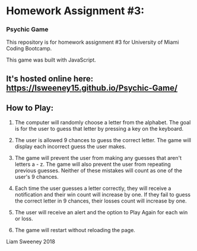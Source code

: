 # Homework Assignment #3:
### Psychic Game

This repository is for homework assignment #3 for University of Miami Coding Bootcamp. 

This game was built with JavaScript.

## It's hosted online here: https://lsweeney15.github.io/Psychic-Game/

## How to Play:
1. The computer will randomly choose a letter from the alphabet. The goal is for the user to guess that letter by pressing a key on the keyboard.

2. The user is allowed 9 chances to guess the correct letter. The game will display each incorrect guess the user makes.

3. The game will prevent the user from making any guesses that aren't letters a - z. The game will also prevent the user from repeating previous guesses. Neither of these mistakes will count as one of the user's 9 chances.

4. Each time the user guesses a letter correctly, they will receive a notification and their win count will increase by one. If they fail to guess the correct letter in 9 chances, their losses count will increase by one.

5. The user will receive an alert and the option to Play Again for each win or loss.

6. The game will restart without reloading the page.

Liam Sweeney 2018
